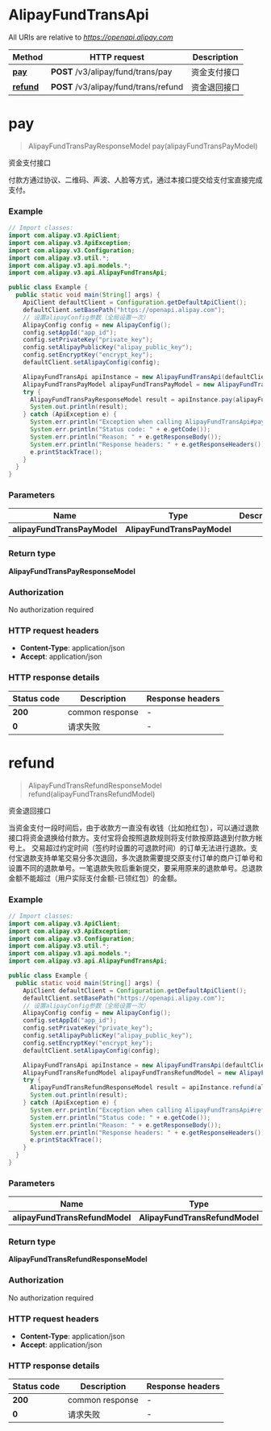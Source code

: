 # AlipayFundTransApi

All URIs are relative to *https://openapi.alipay.com*

| Method | HTTP request | Description |
|------------- | ------------- | -------------|
| [**pay**](AlipayFundTransApi.md#pay) | **POST** /v3/alipay/fund/trans/pay | 资金支付接口 |
| [**refund**](AlipayFundTransApi.md#refund) | **POST** /v3/alipay/fund/trans/refund | 资金退回接口 |


<a name="pay"></a>
# **pay**
> AlipayFundTransPayResponseModel pay(alipayFundTransPayModel)

资金支付接口

付款方通过协议、二维码、声波、人脸等方式，通过本接口提交给支付宝直接完成支付。

### Example
```java
// Import classes:
import com.alipay.v3.ApiClient;
import com.alipay.v3.ApiException;
import com.alipay.v3.Configuration;
import com.alipay.v3.util.*;
import com.alipay.v3.api.models.*;
import com.alipay.v3.api.AlipayFundTransApi;

public class Example {
  public static void main(String[] args) {
    ApiClient defaultClient = Configuration.getDefaultApiClient();
    defaultClient.setBasePath("https://openapi.alipay.com");
    // 设置alipayConfig参数（全局设置一次）
    AlipayConfig config = new AlipayConfig();
    config.setAppId("app_id");
    config.setPrivateKey("private_key");
    config.setAlipayPublicKey("alipay_public_key");
    config.setEncryptKey("encrypt_key");
    defaultClient.setAlipayConfig(config);

    AlipayFundTransApi apiInstance = new AlipayFundTransApi(defaultClient);
    AlipayFundTransPayModel alipayFundTransPayModel = new AlipayFundTransPayModel(); // AlipayFundTransPayModel | 
    try {
      AlipayFundTransPayResponseModel result = apiInstance.pay(alipayFundTransPayModel);
      System.out.println(result);
    } catch (ApiException e) {
      System.err.println("Exception when calling AlipayFundTransApi#pay");
      System.err.println("Status code: " + e.getCode());
      System.err.println("Reason: " + e.getResponseBody());
      System.err.println("Response headers: " + e.getResponseHeaders());
      e.printStackTrace();
    }
  }
}
```

### Parameters

| Name | Type | Description  | Notes |
|------------- | ------------- | ------------- | -------------|
| **alipayFundTransPayModel** | **AlipayFundTransPayModel**|  | [optional] |

### Return type

**AlipayFundTransPayResponseModel**

### Authorization

No authorization required

### HTTP request headers

 - **Content-Type**: application/json
 - **Accept**: application/json

### HTTP response details
| Status code | Description | Response headers |
|-------------|-------------|------------------|
| **200** | common response |  -  |
| **0** | 请求失败 |  -  |

<a name="refund"></a>
# **refund**
> AlipayFundTransRefundResponseModel refund(alipayFundTransRefundModel)

资金退回接口

当资金支付一段时间后，由于收款方一直没有收钱（比如抢红包），可以通过退款接口将资金退换给付款方。支付宝将会按照退款规则将支付款按原路退到付款方帐号上。   交易超过约定时间（签约时设置的可退款时间）的订单无法进行退款。支付宝退款支持单笔交易分多次退回，多次退款需要提交原支付订单的商户订单号和设置不同的退款单号。一笔退款失败后重新提交，要采用原来的退款单号。总退款金额不能超过（用户实际支付金额-已领红包）的金额。

### Example
```java
// Import classes:
import com.alipay.v3.ApiClient;
import com.alipay.v3.ApiException;
import com.alipay.v3.Configuration;
import com.alipay.v3.util.*;
import com.alipay.v3.api.models.*;
import com.alipay.v3.api.AlipayFundTransApi;

public class Example {
  public static void main(String[] args) {
    ApiClient defaultClient = Configuration.getDefaultApiClient();
    defaultClient.setBasePath("https://openapi.alipay.com");
    // 设置alipayConfig参数（全局设置一次）
    AlipayConfig config = new AlipayConfig();
    config.setAppId("app_id");
    config.setPrivateKey("private_key");
    config.setAlipayPublicKey("alipay_public_key");
    config.setEncryptKey("encrypt_key");
    defaultClient.setAlipayConfig(config);

    AlipayFundTransApi apiInstance = new AlipayFundTransApi(defaultClient);
    AlipayFundTransRefundModel alipayFundTransRefundModel = new AlipayFundTransRefundModel(); // AlipayFundTransRefundModel | 
    try {
      AlipayFundTransRefundResponseModel result = apiInstance.refund(alipayFundTransRefundModel);
      System.out.println(result);
    } catch (ApiException e) {
      System.err.println("Exception when calling AlipayFundTransApi#refund");
      System.err.println("Status code: " + e.getCode());
      System.err.println("Reason: " + e.getResponseBody());
      System.err.println("Response headers: " + e.getResponseHeaders());
      e.printStackTrace();
    }
  }
}
```

### Parameters

| Name | Type | Description  | Notes |
|------------- | ------------- | ------------- | -------------|
| **alipayFundTransRefundModel** | **AlipayFundTransRefundModel**|  | [optional] |

### Return type

**AlipayFundTransRefundResponseModel**

### Authorization

No authorization required

### HTTP request headers

 - **Content-Type**: application/json
 - **Accept**: application/json

### HTTP response details
| Status code | Description | Response headers |
|-------------|-------------|------------------|
| **200** | common response |  -  |
| **0** | 请求失败 |  -  |

